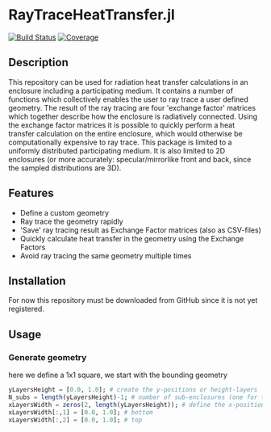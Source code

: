 # RayTraceHeatTransfer.jl

[![Build Status](https://travis-ci.com/NikoBiele/RayTraceHeatTransfer.jl.svg?branch=main)](https://travis-ci.com/NikoBiele/RayTraceHeatTransfer.jl)
[![Coverage](https://codecov.io/gh/NikoBiele/RayTraceHeatTransfer.jl/branch/main/graph/badge.svg)](https://codecov.io/gh/NikoBiele/RayTraceHeatTransfer.jl)

## Description

This repository can be used for radiation heat transfer calculations in an enclosure including a participating medium.
It contains a number of functions which collectively enables the user to ray trace a user defined geometry.
The result of the ray tracing are four 'exchange factor' matrices which together describe how the enclosure is radiatively connected.
Using the exchange factor matrices it is possible to quickly perform a heat transfer calculation on the entire enclosure, which would otherwise be computationally expensive to ray trace.
This package is limited to a uniformly distributed participating medium.
It is also limited to 2D enclosures (or more accurately: specular/mirrorlike front and back, since the sampled distributions are 3D).

## Features

- Define a custom geometry
- Ray trace the geometry rapidly
- 'Save' ray tracing result as Exchange Factor matrices (also as CSV-files)
- Quickly calculate heat transfer in the geometry using the Exchange Factors
- Avoid ray tracing the same geometry multiple times

## Installation

For now this repository must be downloaded from GitHub since it is not yet registered.

## Usage

### Generate geometry
here we define a 1x1 square, we start with the bounding geometry
```julia
yLayersHeight = [0.0, 1.0]; # create the y-positions or height-layers
N_subs = length(yLayersHeight)-1; # number of sub-enclosures (one for this example)
xLayersWidth = zeros(2, length(yLayersHeight)); # define the x-positions for each height layer
xLayersWidth[:,1] = [0.0, 1.0]; # bottom
xLayersWidth[:,2] = [0.0, 1.0]; # top
```
